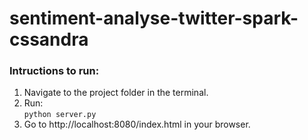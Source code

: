 # sentiment-analyse-twitter-spark-cssandra

### Intructions to run:
1. Navigate to the project folder in the terminal.
2. Run:    
    `python server.py`
3. Go to http://localhost:8080/index.html in your browser.
